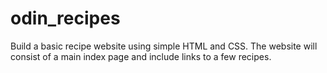 # odin_recipes

Build a basic recipe website using simple HTML and CSS. The website will consist of a main index page and include links to a few recipes.